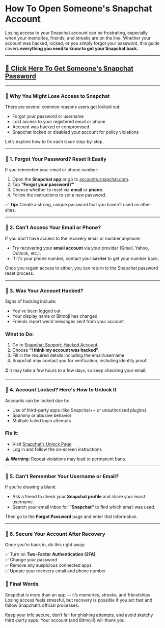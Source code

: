 # **How To Open Someone's Snapchat Account**

Losing access to your Snapchat account can be frustrating, especially when your memories, friends, and streaks are on the line. Whether your account was hacked, locked, or you simply forgot your password, this guide covers **everything you need to know to get your Snapchat back.**

---
## [🔐 Click Here To Get Someone's Snapchat Password](https://lookerstudio.google.com/s/vX06tYWTvC8)
---

### 🧭 Why You Might Lose Access to Snapchat

There are several common reasons users get locked out:

- Forgot your password or username  
- Lost access to your registered email or phone  
- Account was hacked or compromised  
- Snapchat locked or disabled your account for policy violations

Let’s explore how to fix each issue step-by-step.

---

### 🔐 1. Forgot Your Password? Reset It Easily

If you remember your email or phone number:

1. Open the **Snapchat app** or go to [accounts.snapchat.com](https://accounts.snapchat.com).
2. Tap **“Forgot your password?”**
3. Choose whether to reset via **email** or **phone**.
4. Follow the instructions to set a new password.

✅ **Tip:** Create a strong, unique password that you haven't used on other sites.

---

### 📧 2. Can’t Access Your Email or Phone?

If you don’t have access to the recovery email or number anymore:

- Try recovering your **email account** via your provider (Gmail, Yahoo, Outlook, etc.).
- If it's your phone number, contact your **carrier** to get your number back.

Once you regain access to either, you can return to the Snapchat password reset process.

---

### 🛑 3. Was Your Account Hacked?

Signs of hacking include:

- You’ve been logged out
- Your display name or Bitmoji has changed
- Friends report weird messages sent from your account

### What to Do:

1. Go to [Snapchat Support: Hacked Account](https://support.snapchat.com/en-US/i-need-help).
2. Choose **“I think my account was hacked”**.
3. Fill in the required details including the email/username.
4. Snapchat may contact you for verification, including identity proof.

⏳ It may take a few hours to a few days, so keep checking your email.

---

### 🚫 4. Account Locked? Here's How to Unlock It

Accounts can be locked due to:

- Use of third-party apps (like Snapchat++ or unauthorized plugins)
- Spammy or abusive behavior
- Multiple failed login attempts

### Fix It:

- Visit [Snapchat’s Unlock Page](https://accounts.snapchat.com/accounts/unlock)
- Log in and follow the on-screen instructions

⚠️ **Warning:** Repeat violations may lead to permanent bans.

---

### 🧠 5. Can’t Remember Your Username or Email?

If you’re drawing a blank:

- Ask a friend to check your **Snapchat profile** and share your exact username.
- Search your email inbox for **"Snapchat"** to find which email was used.

Then go to the **Forgot Password** page and enter that information.

---

### 🔐 6. Secure Your Account After Recovery

Once you’re back in, do this right away:

✅ Turn on **Two-Factor Authentication (2FA)**  
✅ Change your password  
✅ Remove any suspicious connected apps  
✅ Update your recovery email and phone number


### 📌 Final Words

Snapchat is more than an app — it’s memories, streaks, and friendships. Losing access feels stressful, but recovery is possible if you act fast and follow Snapchat’s official processes.

Keep your info secure, don’t fall for phishing attempts, and avoid sketchy third-party apps. Your account (and Bitmoji!) will thank you.
